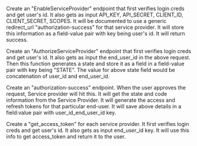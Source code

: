 Create an "EnableServiceProvider" endpoint that first verifies login creds and get user's id.
It also gets as input API_KEY, API_SECRET, CLIENT_ID, CLIENT_SECRET, SCOPES.
It will be documented to use a generic redirect_url "authorization-success" for that service provider.
It will store this information as a field-value pair with key being user's id.
It will return success.

Create an "AuthorizeServiceProvider" endpoint that first verifies login creds and get user's id.
It also gets as input the end_user_id in the above request.
Then this function generates a state and store it as a field in a field-value pair with key being "STATE".
The value for above state field would be concatenation of user_id and end_user_id.

Create an "authorization-success" endpoint. When the user approves the request, Service provider will hit this.
It will get the state and code information from the Service Provider.
It will generate the access and refresh tokens for that particular end-user.
It will save above details in a field:value pair with user_id_end_user_id key.

Create a "get_access_token" for each service provider. It first verifies login creds and get user's id.
It also gets as input end_user_id key.
It will use this info to get access_token and return it to the user.